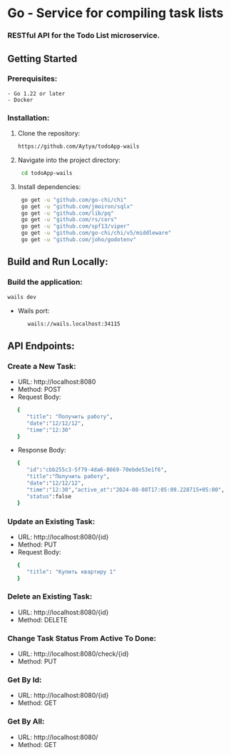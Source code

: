 # Go - Service for compiling task lists

### RESTful API for the Todo List microservice.

## Getting Started

### Prerequisites:
    - Go 1.22 or later
    - Docker
### Installation:
1. Clone the repository:
   ```bash
   https://github.com/Aytya/todoApp-wails
   ```
2. Navigate into the project directory:
   ```bash
    cd todoApp-wails
   ```
3. Install dependencies:
   ```bash
    go get -u "github.com/go-chi/chi"
    go get -u "github.com/jmoiron/sqlx"
    go get -u "github.com/lib/pq"
    go get -u "github.com/rs/cors"
    go get -u "github.com/spf13/viper"
    go get -u "github.com/go-chi/chi/v5/middleware"
    go get -u "github.com/joho/godotenv"
   ```

##  Build and Run Locally:
### Build the application:
   ```bash
   wails dev
   ```
- Wails port:
   ```bash
      wails://wails.localhost:34115
  ```
## API Endpoints:
### Create a New Task:
- URL: http://localhost:8080
- Method: POST
- Request Body:
 ```bash
    {
       "title": "Получить работу",
       "date":"12/12/12",
       "time":"12:30"
    }
 ```
- Response Body:
 ```bash
    {
       "id":"cbb255c3-5f79-4da6-8669-70ebde53e1f6",
       "title":"Получить работу",
       "date":"12/12/12",
       "time":"12:30","active_at":"2024-08-08T17:05:09.228715+05:00",
       "status":false
    }
 ```
### Update an Existing Task:
- URL: http://localhost:8080/{id}
- Method: PUT
- Request Body:
 ```bash
    {
       "title": "Купить квартиру 1"
    }
 ```
### Delete an Existing Task:
- URL: http://localhost:8080/{id}
- Method: DELETE

### Change Task Status From Active To Done:
- URL: http://localhost:8080/check/{id}
- Method: PUT

### Get By Id:
- URL: http://localhost:8080/{id}
- Method: GET

### Get By All:
- URL: http://localhost:8080/
- Method: GET
